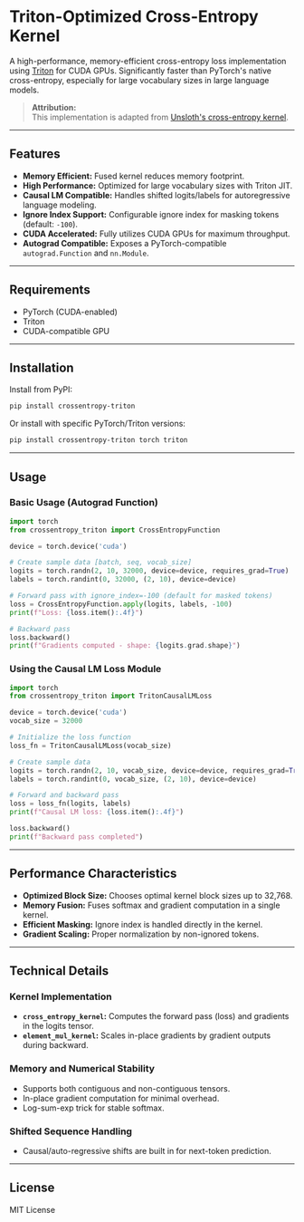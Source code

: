 # Triton-Optimized Cross-Entropy Kernel

A high-performance, memory-efficient cross-entropy loss implementation using [Triton](https://github.com/openai/triton) for CUDA GPUs. Significantly faster than PyTorch's native cross-entropy, especially for large vocabulary sizes in large language models.

> **Attribution:**  
> This implementation is adapted from [Unsloth's cross-entropy kernel](https://github.com/unslothai/unsloth/blob/1898b6d049d606ec88f3f9307172373776eec0f6/unsloth/kernels/cross_entropy_loss.py).

---

## Features

- **Memory Efficient:** Fused kernel reduces memory footprint.
- **High Performance:** Optimized for large vocabulary sizes with Triton JIT.
- **Causal LM Compatible:** Handles shifted logits/labels for autoregressive language modeling.
- **Ignore Index Support:** Configurable ignore index for masking tokens (default: `-100`).
- **CUDA Accelerated:** Fully utilizes CUDA GPUs for maximum throughput.
- **Autograd Compatible:** Exposes a PyTorch-compatible `autograd.Function` and `nn.Module`.

---

## Requirements

- PyTorch (CUDA-enabled)
- Triton
- CUDA-compatible GPU

---

## Installation

Install from PyPI:

```bash
pip install crossentropy-triton
```

Or install with specific PyTorch/Triton versions:

```bash
pip install crossentropy-triton torch triton
```

---

## Usage

### Basic Usage (Autograd Function)

```python
import torch
from crossentropy_triton import CrossEntropyFunction

device = torch.device('cuda')

# Create sample data [batch, seq, vocab_size]
logits = torch.randn(2, 10, 32000, device=device, requires_grad=True)
labels = torch.randint(0, 32000, (2, 10), device=device)

# Forward pass with ignore_index=-100 (default for masked tokens)
loss = CrossEntropyFunction.apply(logits, labels, -100)
print(f"Loss: {loss.item():.4f}")

# Backward pass
loss.backward()
print(f"Gradients computed - shape: {logits.grad.shape}")
```

### Using the Causal LM Loss Module

```python
import torch
from crossentropy_triton import TritonCausalLMLoss

device = torch.device('cuda')
vocab_size = 32000

# Initialize the loss function
loss_fn = TritonCausalLMLoss(vocab_size)

# Create sample data
logits = torch.randn(2, 10, vocab_size, device=device, requires_grad=True)
labels = torch.randint(0, vocab_size, (2, 10), device=device)

# Forward and backward pass
loss = loss_fn(logits, labels)
print(f"Causal LM loss: {loss.item():.4f}")

loss.backward()
print(f"Backward pass completed")
```

---

## Performance Characteristics

- **Optimized Block Size:** Chooses optimal kernel block sizes up to 32,768.
- **Memory Fusion:** Fuses softmax and gradient computation in a single kernel.
- **Efficient Masking:** Ignore index is handled directly in the kernel.
- **Gradient Scaling:** Proper normalization by non-ignored tokens.

---

## Technical Details

### Kernel Implementation

- **`cross_entropy_kernel`:** Computes the forward pass (loss) and gradients in the logits tensor.
- **`element_mul_kernel`:** Scales in-place gradients by gradient outputs during backward.

### Memory and Numerical Stability

- Supports both contiguous and non-contiguous tensors.
- In-place gradient computation for minimal overhead.
- Log-sum-exp trick for stable softmax.

### Shifted Sequence Handling

- Causal/auto-regressive shifts are built in for next-token prediction.

---

## License

MIT License
